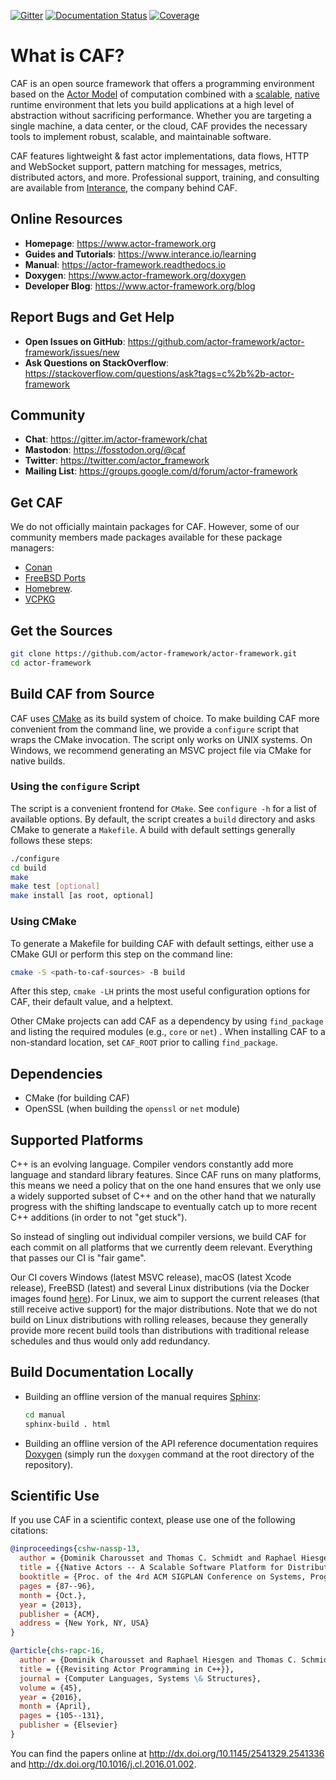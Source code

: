 [![Gitter][gitter-badge]](https://gitter.im/actor-framework/chat)
[![Documentation Status][docs-badge]](http://actor-framework.readthedocs.io/en/latest/?badge=latest)
[![Coverage][coverage-badge]](https://codecov.io/gh/actor-framework/actor-framework)

# What is CAF?

CAF is an open source framework that offers a programming environment based on
the [Actor Model](https://en.wikipedia.org/wiki/Actor_model) of computation
combined with a [scalable](https://dl.acm.org/doi/10.1145/2541329.2541336),
[native](https://www.sciencedirect.com/science/article/abs/pii/S1477842416000038)
runtime environment that lets you build applications at a high level of
abstraction without sacrificing performance. Whether you are targeting a single
machine, a data center, or the cloud, CAF provides the necessary tools to
implement robust, scalable, and maintainable software.

CAF features lightweight & fast actor implementations, data flows, HTTP and
WebSocket support, pattern matching for messages, metrics, distributed actors,
and more. Professional support, training, and consulting are available from
[Interance](https://www.interance.io), the company behind CAF.

## Online Resources

* __Homepage__: https://www.actor-framework.org
* __Guides and Tutorials__: https://www.interance.io/learning
* __Manual__: https://actor-framework.readthedocs.io
* __Doxygen__: https://www.actor-framework.org/doxygen
* __Developer Blog__: https://www.actor-framework.org/blog

## Report Bugs and Get Help

* __Open Issues on GitHub__: https://github.com/actor-framework/actor-framework/issues/new
* __Ask Questions on StackOverflow__: https://stackoverflow.com/questions/ask?tags=c%2b%2b-actor-framework

## Community

* __Chat__: https://gitter.im/actor-framework/chat
* __Mastodon__: https://fosstodon.org/@caf
* __Twitter__: https://twitter.com/actor_framework
* __Mailing List__: https://groups.google.com/d/forum/actor-framework

## Get CAF

We do not officially maintain packages for CAF. However, some of our community
members made packages available for these package managers:

- [Conan](https://conan.io/center/caf)
- [FreeBSD Ports](https://svnweb.freebsd.org/ports/head/devel/caf)
- [Homebrew](https://formulae.brew.sh/formula/caf).
- [VCPKG](https://github.com/microsoft/vcpkg/tree/master/ports/caf)

## Get the Sources

```sh
git clone https://github.com/actor-framework/actor-framework.git
cd actor-framework
```

## Build CAF from Source

CAF uses [CMake](http://www.cmake.org) as its build system of choice. To make
building CAF more convenient from the command line, we provide a `configure`
script that wraps the CMake invocation. The script only works on UNIX systems.
On Windows, we recommend generating an MSVC project file via CMake for native
builds.

### Using the `configure` Script

The script is a convenient frontend for `CMake`. See `configure -h` for a list
of available options. By default, the script creates a `build` directory and
asks CMake to generate a `Makefile`. A build with default settings generally
follows these steps:

```sh
./configure
cd build
make
make test [optional]
make install [as root, optional]
```

### Using CMake

To generate a Makefile for building CAF with default settings, either use a
CMake GUI or perform this step on the command line:

```sh
cmake -S <path-to-caf-sources> -B build
```

After this step, `cmake -LH` prints the most useful configuration options for
CAF, their default value, and a helptext.

Other CMake projects can add CAF as a dependency by using `find_package` and
listing the required modules (e.g., `core` or `net`) . When installing CAF to a
non-standard location, set `CAF_ROOT` prior to calling `find_package`.

## Dependencies

* CMake (for building CAF)
* OpenSSL (when building the `openssl` or `net` module)

## Supported Platforms

C++ is an evolving language. Compiler vendors constantly add more language and
standard library features. Since CAF runs on many platforms, this means we need
a policy that on the one hand ensures that we only use a widely supported subset
of C++ and on the other hand that we naturally progress with the shifting
landscape to eventually catch up to more recent C++ additions (in order to not
"get stuck").

So instead of singling out individual compiler versions, we build CAF for each
commit on all platforms that we currently deem relevant. Everything that passes
our CI is "fair game".

Our CI covers Windows (latest MSVC release), macOS (latest Xcode release),
FreeBSD (latest) and several Linux distributions (via the Docker images found
[here](https://github.com/actor-framework/actor-framework/tree/main/.ci)). For
Linux, we aim to support the current releases (that still receive active
support) for the major distributions. Note that we do not build on Linux
distributions with rolling releases, because they generally provide more recent
build tools than distributions with traditional release schedules and thus would
only add redundancy.

## Build Documentation Locally

- Building an offline version of the manual requires
  [Sphinx](https://www.sphinx-doc.org):
  ```sh
  cd manual
  sphinx-build . html
  ```
- Building an offline version of the API reference documentation requires
  [Doxygen](http://www.doxygen.nl) (simply run the  `doxygen` command at the
  root directory of the repository).

## Scientific Use

If you use CAF in a scientific context, please use one of the following citations:

```bibtex
@inproceedings{cshw-nassp-13,
  author = {Dominik Charousset and Thomas C. Schmidt and Raphael Hiesgen and Matthias W{\"a}hlisch},
  title = {{Native Actors -- A Scalable Software Platform for Distributed, Heterogeneous Environments}},
  booktitle = {Proc. of the 4rd ACM SIGPLAN Conference on Systems, Programming, and Applications (SPLASH '13), Workshop AGERE!},
  pages = {87--96},
  month = {Oct.},
  year = {2013},
  publisher = {ACM},
  address = {New York, NY, USA}
}

@article{chs-rapc-16,
  author = {Dominik Charousset and Raphael Hiesgen and Thomas C. Schmidt},
  title = {{Revisiting Actor Programming in C++}},
  journal = {Computer Languages, Systems \& Structures},
  volume = {45},
  year = {2016},
  month = {April},
  pages = {105--131},
  publisher = {Elsevier}
}
```

You can find the papers online at http://dx.doi.org/10.1145/2541329.2541336 and
http://dx.doi.org/10.1016/j.cl.2016.01.002.

[docs-badge]: https://readthedocs.org/projects/actor-framework/badge/?version=latest

[gitter-badge]: https://img.shields.io/badge/gitter-join%20chat%20%E2%86%92-brightgreen.svg

[coverage-badge]: https://codecov.io/gh/actor-framework/actor-framework/graph/badge.svg?token=SjJQQ5dCbV
